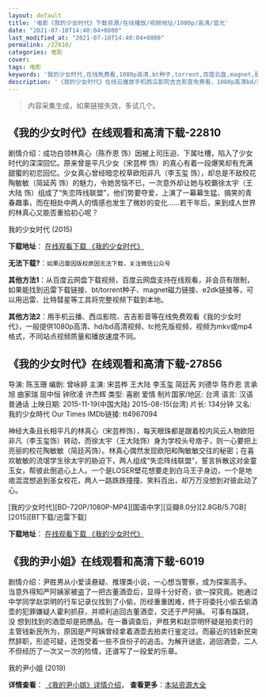 ```yaml
---
layout: default
title: '电影《我的少女时代》下载资源/在线播放/视频地址/1080p/高清/蓝光'
date: "2021-07-10T14:40:04+0800"
last_modified_at: "2021-07-10T14:40:04+0800"
permalink: /22810/
categories: 电影
cover:
tags: 电影
keywords: '我的少女时代,在线免费看,1080p高清,bt种子,torrent,百度云盘,magnet,磁力链,迅雷下载资源'
description: '《我的少女时代》在线云播放手机西瓜影院吉吉影音免费看，1080p高清bd/hd未删减完整版和tc抢先枪版，mkv/mp4格式，附带bt/torrent种子、magnet/磁力链、百度云盘、网盘资源迅雷下载链接'
---
```


>内容采集生成，如果链接失效，多试几个。


## 《我的少女时代》在线观看和高清下载-22810

剧情介绍：成功白领林真心（陈乔恩 饰）因被上司压迫、下属吐槽，陷入了少女时代的深深回忆。原来曾是平凡少女（宋芸桦 饰）的真心有着一段爆笑却有充满甜蜜的初恋回忆。少女真心曾经暗恋校草欧阳非凡（李玉玺 饰），却总是不敌校花陶敏敏（简延芮 饰）的魅力，令她苦恼不已，一次意外却让她与校霸徐太宇（王大陆 饰）组成了“失恋阵线联盟”，他们势要夺爱，上演了一幕幕生猛、搞笑的青春趣事，而在相处中两人的情感也发生了微妙的变化……若干年后，来到成人世界的林真心又能否重拾初心呢？


我的少女时代 (2015)

**下载地址**： [在线观看下载 《我的少女时代》](https://www.btbtdy.me/btdy/dy236.html) 


**无法下载?**：`如果迅雷因版权原因无法下载，关注微信公众号 `

**其他方法1**：从百度云网盘下载视频，百度云网盘支持在线观看，非会员有限制，如果能找到迅雷下载链接、bt/torrent种子、magnet磁力链接、e2dk链接等，可以用迅雷、比特彗星等工具将完整视频下载到本地。

**其他方法2**：用手机云播、西瓜影院、吉吉影音等在线免费观看《我的少女时代》，一般提供1080p高清、hd/bd高清视频、tc抢先版视频，视频为mkv或mp4格式，不同站点视频质量和播放速度不同。


## 《我的少女时代》在线观看和高清下载-27856

导演: 陈玉珊 编剧: 曾咏婷 主演: 宋芸桦 王大陆 李玉玺 简廷芮 刘德华 陈乔恩 言承旭 曲家瑞 屈中恒 钟欣凌 许杰辉 类型: 喜剧 爱情 制片国家/地区: 台湾 语言: 汉语普通话 上映日期: 2015-11-19(中国大陆) 2015-08-15(台湾) 片长: 134分钟 又名: 我的少女時代 Our Times IMDb链接: tt4967094

神经大条且长相平凡的林真心（宋芸桦饰），每天眼珠都是跟着校内风云人物欧阳非凡（李玉玺饰）转动，而徐太宇（王大陆饰）身为学校头号痞子，则一心要把上亮丽的校花陶敏敏（简廷芮饰）。林真心偶然发现欧阳和陶敏敏交往的秘密；在喜欢敏敏的流氓学生徐太宇的胁迫下，两人组成“失恋阵线联盟”，誓言拆散这对金童玉女，帮彼此倒追心上人。一个是LOSER壁花想要走到白马王子身边，一个是地痞混混想追到圣女校花，两人一路跌跌撞撞、笑料百出，却万万没想到对彼此动了心。


[我的少女时代][BD-720P/1080P-MP4][国语中字][豆瓣8.0分][2.8GB/5.7GB][2015][BT下载/迅雷下载]

**下载地址**： [在线观看下载 《我的少女时代》](https://www.btdx8.com/torrent/our_times_2015.html) 


## 《我的尹小姐》在线观看和高清下载-6019

剧情介绍：尹胜男从小爱读悬疑、推理类小说，一心想当警察，成为探案高手。 当意外得知严阿姨家被盗了一把古董酒壶后，显得十分好奇，欲一探究竟。她通过中学同学赵崇明的行车记录仪找到了小偷，历经重重困难，终于将委托小偷去偷酒壶的犯罪嫌疑人霍利抓获，并顺利追回古董酒壶，交还于严阿姨。 可事有蹊跷，没 想到找到的酒壶却是把赝品。在一番调查后，尹胜男和赵崇明怀疑是拍卖行的主管钱新民所为，原因是严阿姨曾经拿着酒壶去拍卖行鉴定过。而最近的钱新民突然辞职，形迹可疑，还饱受着一些不良份子的追击。为解开谜底，追回酒壶，二人不但经历了一次又一次的险情，还谱写了一段爱的乐章。


我的尹小姐 (2019)

**详情查看**： [《我的尹小姐》详情介绍](/movie/6019/)， **查看更多**：[本站资源大全](/movie/t/all/)

